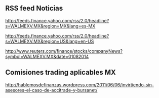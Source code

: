 ## RSS feed Noticias

http://feeds.finance.yahoo.com/rss/2.0/headline?s=WALMEXV.MX&region=MX&lang=es-MX

http://feeds.finance.yahoo.com/rss/2.0/headline?s=WALMEXV.MX&region=US&lang=en-US

http://www.reuters.com/finance/stocks/companyNews?symbol=WALMEXV.MX&date=01082014

## Comisiones trading aplicables MX

http://hablemosdefinanzas.wordpress.com/2011/06/06/invirtiendo-sin-asesores-el-caso-de-accitrade-y-bursanet/
